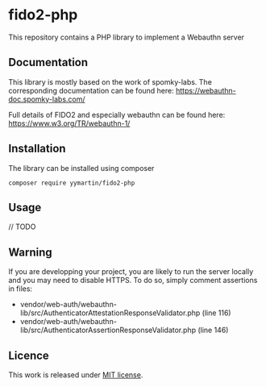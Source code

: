 # fido2-php

This repository contains a PHP library to implement a Webauthn server

## Documentation
This library is mostly based on the work of spomky-labs. The corresponding documentation can be found here: https://webauthn-doc.spomky-labs.com/

Full details of FIDO2 and especially webauthn can be found here: https://www.w3.org/TR/webauthn-1/

## Installation 
The library can be installed using composer

```
composer require yymartin/fido2-php
```

## Usage 
// TODO

## Warning
If you are developping your project, you are likely to run the server locally and you may need to disable HTTPS. 
To do so, simply comment assertions in files: 
- vendor/web-auth/webauthn-lib/src/AuthenticatorAttestationResponseValidator.php (line 116)
- vendor/web-auth/webauthn-lib/src/AuthenticatorAssertionResponseValidator.php (line 146)

## Licence
This work is released under [MIT license](https://github.com/yymartin/fido2-php/blob/master/LICENSE).
